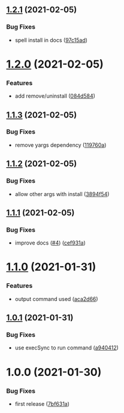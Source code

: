 ## [1.2.1](https://github.com/UziTech/nstl/compare/v1.2.0...v1.2.1) (2021-02-05)


### Bug Fixes

* spell install in docs ([97c15ad](https://github.com/UziTech/nstl/commit/97c15adc64ad504583bb74d94eb978d681f89495))

# [1.2.0](https://github.com/UziTech/nstl/compare/v1.1.3...v1.2.0) (2021-02-05)


### Features

* add remove/uninstall ([084d584](https://github.com/UziTech/nstl/commit/084d584aa31370a33fd3a79820c903a145d3fe51))

## [1.1.3](https://github.com/UziTech/nstl/compare/v1.1.2...v1.1.3) (2021-02-05)


### Bug Fixes

* remove yargs dependency ([119760a](https://github.com/UziTech/nstl/commit/119760a1513ca7628791086f48295833f960a5b9))

## [1.1.2](https://github.com/UziTech/nstl/compare/v1.1.1...v1.1.2) (2021-02-05)


### Bug Fixes

* allow other args with install ([3894f54](https://github.com/UziTech/nstl/commit/3894f5495afda3f28130bdbb0d5d5bcd9de0daa2))

## [1.1.1](https://github.com/UziTech/nstl/compare/v1.1.0...v1.1.1) (2021-02-05)


### Bug Fixes

* improve docs ([#4](https://github.com/UziTech/nstl/issues/4)) ([cef931a](https://github.com/UziTech/nstl/commit/cef931a3c6c5ea3fe2e2ad1bf948ff2657ac87ba))

# [1.1.0](https://github.com/UziTech/nstl/compare/v1.0.1...v1.1.0) (2021-01-31)


### Features

* output command used ([aca2d66](https://github.com/UziTech/nstl/commit/aca2d66713b0b1256ac1f63a9bd0bd412ad21903))

## [1.0.1](https://github.com/UziTech/nstl/compare/v1.0.0...v1.0.1) (2021-01-31)


### Bug Fixes

* use execSync to run command ([a940412](https://github.com/UziTech/nstl/commit/a940412735aff60b0c4165e2bf08d6c14c421583))

# 1.0.0 (2021-01-30)


### Bug Fixes

* first release ([7bf631a](https://github.com/UziTech/nstl/commit/7bf631a67275299608da468420097692f68e69b0))
